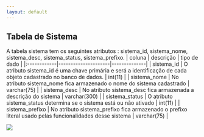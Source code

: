 ```yaml
---
layout: default
---
```


## Tabela de Sistema
A tabela sistema tem os seguintes atributos : sistema_id, sistema_nome, sistema_desc, sistema_status, sistema_prefixo.
|   coluna    | descrição           | tipo de dado |
|:------------|---------------------|--------------|
| sistema_id  | O atributo sistema_id é uma chave primária e será a identificação de cada objeto cadastrado no banco de dados.  | int(11) |
| sistema_nome | No atributo sistema_nome fica armazenado o nome do sistema cadastrado | varchar(75) |
| sistema_desc | No atributo sistema_desc fica armazenada a descrição do sistema | varchar(300) |
| sistema_status  | O atributo sistema_status determina se o sistema está ou não ativado  | int(11) |
| sistema_prefixo | No atributo sistema_prefixo fica armazenado o prefixo literal usado pelas funcionalidades desse sistema | varchar(75) |

![](http://www.cdn.ueg.br/source/mobilidade_nacional_211/noticias/31283/uea.png)
